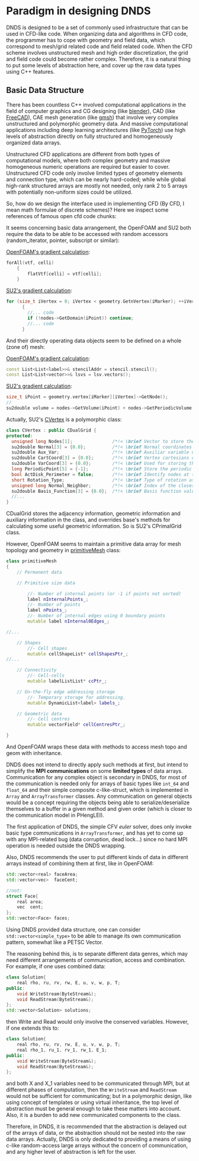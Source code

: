 # Paradigm in designing DNDS


DNDS is designed to be a set of commonly used infrastructure that can be used in CFD-like code. When organizing data and algorithms in CFD code, the programmer has to cope with geometry and field data, which correspond to mesh/grid related code and field related code. When the CFD scheme involves unstructured mesh and high order discretization, the grid and field code could become rather complex. Therefore, it is a natural thing to put some levels of abstraction here, and cover up the raw data types using C++ features.

## Basic Data Structure

There has been countless C++ involved computational applications in the field of computer graphics and CG designing (like [blender](https://github.com/blender/blenderC)), CAD (like [FreeCAD](https://github.com/FreeCAD/FreeCAD)), CAE mesh generation (like [gmsh](https://gitlab.onelab.info/gmsh/gmsh)) that involve very complex unstructured and polymorphic geometry data. And massive computational applications including deep learning architectures (like [PyTorch](https://github.com/pytorch/pytorch)) use high levels of abstraction directly on fully structured and homogeneously organized data arrays.

Unstructured CFD applications are different from both types of computational models, where both complex geometry and massive homogeneous numeric operations are required but easier to cover. Unstructured CFD code only involve limited types of geometry elements and connection type, which can be nearly hard-coded; while while global high-rank structured arrays are mostly not needed, only rank 2 to 5 arrays with potentially non-uniform sizes could be utilized.

So, how do we design the interface used in implementing CFD (By CFD, I mean math formulae of discrete schemes)? Here we inspect some references of famous open cfd code chunks:





It seems concerning basic data arrangement, the OpenFOAM and SU2 both require the data to be able to be accessed with random accessors (random_iterator, pointer, subscript or similar):

[OpenFOAM's gradient calculation](https://github.com/OpenFOAM/OpenFOAM-dev/blob/master/src/finiteVolume/finiteVolume/gradSchemes/LeastSquaresGrad/LeastSquaresGrad.C):

```c++
forAll(vtf, celli)
    {
        flatVtf[celli] = vtf[celli];
    }
```

[SU2's gradient calculation](https://github.com/su2code/SU2/blob/master/SU2_CFD/include/gradients/computeGradientsGreenGauss.hpp):

```c++
for (size_t iVertex = 0; iVertex < geometry.GetnVertex(iMarker); ++iVertex)
      {
        //... code
        if (!nodes->GetDomain(iPoint)) continue;
        //... code
      }
```

And their directly operating data objects seem to be defined on a whole (zone of) mesh:

[OpenFOAM's gradient calculation](https://github.com/OpenFOAM/OpenFOAM-dev/blob/master/src/finiteVolume/finiteVolume/gradSchemes/LeastSquaresGrad/LeastSquaresGrad.C):

```c++
const List<List<label>>& stencilAddr = stencil.stencil();
const List<List<vector>>& lsvs = lsv.vectors();
```

[SU2's gradient calculation](https://github.com/su2code/SU2/blob/master/SU2_CFD/include/gradients/computeGradientsGreenGauss.hpp):

```c++
size_t iPoint = geometry.vertex[iMarker][iVertex]->GetNode();
//
su2double volume = nodes->GetVolume(iPoint) + nodes->GetPeriodicVolume(iPoint);
```

Actually, SU2's [CVertex](https://github.com/su2code/SU2/blob/master/Common/include/geometry/dual_grid/CVertex.hpp) is a polymorphic class:

```c++
class CVertex : public CDualGrid {
protected:
  unsigned long Nodes[1];               /*!< \brief Vector to store the global nodes of an element. */
  su2double Normal[3] = {0.0};          /*!< \brief Normal coordinates of the element and its center of gravity. */
  su2double Aux_Var;                    /*!< \brief Auxiliar variable defined only on the surface. */
  su2double CartCoord[3] = {0.0};       /*!< \brief Vertex cartesians coordinates. */
  su2double VarCoord[3] = {0.0};        /*!< \brief Used for storing the coordinate variation due to a surface modification. */
  long PeriodicPoint[5] = {-1};         /*!< \brief Store the periodic point of a boundary (iProcessor, iPoint) */
  bool ActDisk_Perimeter = false;       /*!< \brief Identify nodes at the perimeter of the actuator disk */
  short Rotation_Type;                  /*!< \brief Type of rotation associated with the vertex (MPI and periodic) */
  unsigned long Normal_Neighbor;        /*!< \brief Index of the closest neighbor. */
  su2double Basis_Function[3] = {0.0};  /*!< \brief Basis function values for interpolation across zones. */
  //...
}
```

CDualGrid stores the adjacency information, geometric information and auxiliary information in the class, and overrides base's methods for calculating some useful geometric information. So is SU2's CPrimalGrid class. 

However, OpenFOAM seems to maintain a primitive data array for mesh topology and geometry in [primitiveMesh](https://github.com/OpenFOAM/OpenFOAM-dev/blob/master/src/OpenFOAM/meshes/primitiveMesh/primitiveMesh.H) class:


```c++
class primitiveMesh
{
    // Permanent data

    // Primitive size data

        //- Number of internal points (or -1 if points not sorted)
        label nInternalPoints_;
        //- Number of points
        label nPoints_;
        //- Number of internal edges using 0 boundary points
        mutable label nInternal0Edges_;

//...

    // Shapes
        //- Cell shapes
        mutable cellShapeList* cellShapesPtr_;
//...

    // Connectivity
        //- Cell-cells
        mutable labelListList* ccPtr_;

    // On-the-fly edge addressing storage
        //- Temporary storage for addressing.
        mutable DynamicList<label> labels_;

    // Geometric data
        //- Cell centres
        mutable vectorField* cellCentresPtr_;

}
```

And OpenFOAM wraps these data with methods to access mesh topo and geom with inheritance.

DNDS does not intend to directly apply such methods at first, but intend to simplify the **MPI communications** on some **limited types** of data arrays. Communication for any complex object is secondary in DNDS, for most of the communication is needed only for arrays of basic types like `int_64` and `float_64` and their simple composite c-like-struct, which is implemented in `Array` and `ArrayTransformer` classes. Any communication on general objects would be a concept requiring the objects being able to serialize/deserialize themselves to a buffer in a given method and given order (which is closer to the communication model in PHengLEI).

The first application of DNDS, the simple CFV *euler* solver, does only invoke basic type communications in `ArrayTransformer`, and has yet to come up with any MPI-related bug (data corruption, dead lock...) since no hard MPI operation is needed outside the DNDS wrapping.

Also, DNDS recommends the user to put different kinds of data in different arrays instead of combining them at first, like in OpenFOAM:
```c++
std::vector<real> faceArea;
std::vector<vec>  faceCent;

//not:
struct Face{
    real area;
    vec  cent;
};
std::vector<Face> faces;

```

Using DNDS provided data structure, one can consider `std::vector<simple_type>` to be able to manage its own communication pattern, somewhat like a PETSC Vector.

The reasoning behind this, is to separate different data genres, which may need different arrangements of communication, access and combination. For example, if one uses combined data:

```c++
class Solution{
    real rho, ru, rv, rw, E, u, v, w, p, T;
public:
    void WriteStream(ByteStream&);
    void ReadStream(ByteStream&);
};
std::vector<Solution> solutions;
```

then Write and Read would only involve the conserved variables. However, if one extends this to:

```c++
class Solution{
    real rho, ru, rv, rw, E, u, v, w, p, T;
    real rho_1, ru_1, rv_1, rw_1, E_1;
public:
    void WriteStream(ByteStream&);
    void ReadStream(ByteStream&);
};
```

and both X and X_1 variables need to be communicated through MPI, but at different phases of computation, then the `WriteStream` and `ReadStream` would not be sufficient for communicating; but in a polymorphic design, like using concept of templates or using virtual inheritance, the top level of abstraction must be general enough to take these matters into account. Also, it is a burden to add new communicated components to the class.

Therefore, in DNDS, it is recommended that the abstraction is delayed out of the arrays of data, or the abstraction should not be nested into the raw data arrays. Actually, DNDS is only dedicated to providing a means of using c-like random-access large arrays without the concern of communication, and any higher level of abstraction is left for the user.  

<!-- [OpenFOAM's gradient calculation](https://github.com/OpenFOAM/OpenFOAM-dev/blob/master/src/finiteVolume/finiteVolume/gradSchemes/LeastSquaresGrad/LeastSquaresGrad.C):

```c++

template<class Type, class Stencil>
Foam::tmp
<
    Foam::VolField<typename Foam::outerProduct<Foam::vector, Type>::type>
>
Foam::fv::LeastSquaresGrad<Type, Stencil>::calcGrad
(
    const VolField<Type>& vtf,
    const word& name
) const
{
    typedef typename outerProduct<vector, Type>::type GradType;

    const fvMesh& mesh = vtf.mesh();

    // Get reference to least square vectors
    const LeastSquaresVectors<Stencil>& lsv = LeastSquaresVectors<Stencil>::New
    (
        mesh
    );

    tmp<VolField<GradType>> tlsGrad
    (
        VolField<GradType>::New
        (
            name,
            mesh,
            dimensioned<GradType>
            (
                "zero",
                vtf.dimensions()/dimLength,
                Zero
            ),
            extrapolatedCalculatedFvPatchField<GradType>::typeName
        )
    );
    VolField<GradType>& lsGrad = tlsGrad.ref();
    Field<GradType>& lsGradIf = lsGrad;

    const extendedCentredCellToCellStencil& stencil = lsv.stencil();
    const List<List<label>>& stencilAddr = stencil.stencil();
    const List<List<vector>>& lsvs = lsv.vectors();

    // Construct flat version of vtf
    // including all values referred to by the stencil
    List<Type> flatVtf(stencil.map().constructSize(), Zero);

    // Insert internal values
    forAll(vtf, celli)
    {
        flatVtf[celli] = vtf[celli];
    }

    // Insert boundary values
    forAll(vtf.boundaryField(), patchi)
    {
        const fvPatchField<Type>& ptf = vtf.boundaryField()[patchi];

        label nCompact =
            ptf.patch().start()
          - mesh.nInternalFaces()
          + mesh.nCells();

        forAll(ptf, i)
        {
            flatVtf[nCompact++] = ptf[i];
        }
    }

    // Do all swapping to complete flatVtf
    stencil.map().distribute(flatVtf);

    // Accumulate the cell-centred gradient from the
    // weighted least-squares vectors and the flattened field values
    forAll(stencilAddr, celli)
    {
        const labelList& compactCells = stencilAddr[celli];
        const List<vector>& lsvc = lsvs[celli];

        forAll(compactCells, i)
        {
            lsGradIf[celli] += lsvc[i]*flatVtf[compactCells[i]];
        }
    }

    // Correct the boundary conditions
    lsGrad.correctBoundaryConditions();
    gaussGrad<Type>::correctBoundaryConditions(vtf, lsGrad);

    return tlsGrad;
}
```


[SU2's gradient calculation](https://github.com/su2code/SU2/blob/master/SU2_CFD/include/gradients/computeGradientsGreenGauss.hpp):

```c++

template<size_t nDim, class FieldType, class GradientType>
void computeGradientsGreenGauss(CSolver* solver,
                                MPI_QUANTITIES kindMpiComm,
                                PERIODIC_QUANTITIES kindPeriodicComm,
                                CGeometry& geometry,
                                const CConfig& config,
                                const FieldType& field,
                                size_t varBegin,
                                size_t varEnd,
                                GradientType& gradient)
{
  const size_t nPointDomain = geometry.GetnPointDomain();

#ifdef HAVE_OMP
  constexpr size_t OMP_MAX_CHUNK = 512;

  const auto chunkSize = computeStaticChunkSize(nPointDomain, omp_get_max_threads(), OMP_MAX_CHUNK);
#endif

  /*--- For each (non-halo) volume integrate over its faces (edges). ---*/

  SU2_OMP_FOR_DYN(chunkSize)
  for (size_t iPoint = 0; iPoint < nPointDomain; ++iPoint)
  {
    auto nodes = geometry.nodes;

    /*--- Cannot preaccumulate if hybrid parallel due to shared reading. ---*/
    if (omp_get_num_threads() == 1) AD::StartPreacc();
    AD::SetPreaccIn(nodes->GetVolume(iPoint));
    AD::SetPreaccIn(nodes->GetPeriodicVolume(iPoint));

    for (size_t iVar = varBegin; iVar < varEnd; ++iVar)
      AD::SetPreaccIn(field(iPoint,iVar));

    /*--- Clear the gradient. --*/

    for (size_t iVar = varBegin; iVar < varEnd; ++iVar)
      for (size_t iDim = 0; iDim < nDim; ++iDim)
        gradient(iPoint, iVar, iDim) = 0.0;

    /*--- Handle averaging and division by volume in one constant. ---*/

    su2double halfOnVol = 0.5 / (nodes->GetVolume(iPoint)+nodes->GetPeriodicVolume(iPoint));

    /*--- Add a contribution due to each neighbor. ---*/

    for (size_t iNeigh = 0; iNeigh < nodes->GetnPoint(iPoint); ++iNeigh)
    {
      size_t iEdge = nodes->GetEdge(iPoint,iNeigh);
      size_t jPoint = nodes->GetPoint(iPoint,iNeigh);

      /*--- Determine if edge points inwards or outwards of iPoint.
       *    If inwards we need to flip the area vector. ---*/

      su2double dir = (iPoint < jPoint)? 1.0 : -1.0;
      su2double weight = dir * halfOnVol;

      const auto area = geometry.edges->GetNormal(iEdge);
      AD::SetPreaccIn(area, nDim);

      for (size_t iVar = varBegin; iVar < varEnd; ++iVar)
      {
        AD::SetPreaccIn(field(jPoint,iVar));

        su2double flux = weight * (field(iPoint,iVar) + field(jPoint,iVar));

        for (size_t iDim = 0; iDim < nDim; ++iDim)
          gradient(iPoint, iVar, iDim) += flux * area[iDim];
      }

    }

    for (size_t iVar = varBegin; iVar < varEnd; ++iVar)
      for (size_t iDim = 0; iDim < nDim; ++iDim)
        AD::SetPreaccOut(gradient(iPoint,iVar,iDim));

    AD::EndPreacc();
  }
  END_SU2_OMP_FOR

  /*--- Add boundary fluxes. ---*/

  for (size_t iMarker = 0; iMarker < geometry.GetnMarker(); ++iMarker)
  {
    if ((config.GetMarker_All_KindBC(iMarker) != INTERNAL_BOUNDARY) &&
        (config.GetMarker_All_KindBC(iMarker) != NEARFIELD_BOUNDARY) &&
        (config.GetMarker_All_KindBC(iMarker) != PERIODIC_BOUNDARY))
    {
      /*--- Work is shared in inner loop as two markers
       *    may try to update the same point. ---*/

      SU2_OMP_FOR_STAT(32)
      for (size_t iVertex = 0; iVertex < geometry.GetnVertex(iMarker); ++iVertex)
      {
        size_t iPoint = geometry.vertex[iMarker][iVertex]->GetNode();
        auto nodes = geometry.nodes;

        /*--- Halo points do not need to be considered. ---*/

        if (!nodes->GetDomain(iPoint)) continue;

        su2double volume = nodes->GetVolume(iPoint) + nodes->GetPeriodicVolume(iPoint);

        const auto area = geometry.vertex[iMarker][iVertex]->GetNormal();

        for (size_t iVar = varBegin; iVar < varEnd; iVar++)
        {
          su2double flux = field(iPoint,iVar) / volume;

          for (size_t iDim = 0; iDim < nDim; iDim++)
            gradient(iPoint, iVar, iDim) -= flux * area[iDim];
        }
      }
      END_SU2_OMP_FOR
    }
  }

  /*--- If no solver was provided we do not communicate ---*/

  if (solver == nullptr) return;

  /*--- Account for periodic contributions. ---*/

  for (size_t iPeriodic = 1; iPeriodic <= config.GetnMarker_Periodic()/2; ++iPeriodic)
  {
    solver->InitiatePeriodicComms(&geometry, &config, iPeriodic, kindPeriodicComm);
    solver->CompletePeriodicComms(&geometry, &config, iPeriodic, kindPeriodicComm);
  }

  /*--- Obtain the gradients at halo points from the MPI ranks that own them. ---*/

  solver->InitiateComms(&geometry, &config, kindMpiComm);
  solver->CompleteComms(&geometry, &config, kindMpiComm);
}

``` -->
